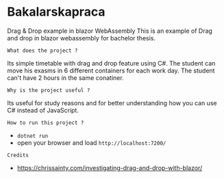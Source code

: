 # Bakalarskapraca
Drag &amp; Drop example in blazor WebAssembly
This is an example of Drag and drop in blazor webassembly for bachelor thesis.

`What does the project ?`

Its simple timetable with drag and drop feature using C#.
The student can move his exasms in 6 different containers for each work day.
The student can't have 2 hours in the same conatiner.

`Why is the project useful ?`

Its useful for study reasons and for better understanding how you can use C# instead of JavaScript.

`How to run this project ?`

- `dotnet run`
- open your browser and load `http://localhost:7200/`

`Credits`
- https://chrissainty.com/investigating-drag-and-drop-with-blazor/

